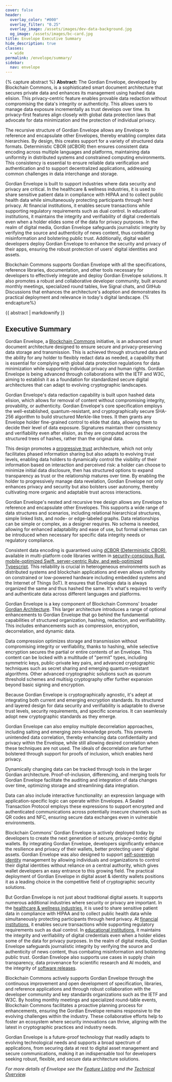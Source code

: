 ```yaml
---
cover: false
header:
  overlay_color: "#000"
  overlay_filter: "0.25"
  overlay_image: /assets/images/dev-data-background.jpg
  og_image: /assets/images/bc-card.jpg
title: Envelope Executive Summary
hide_description: true
classes:
  - wide
permalink: /envelope/summary/
sidebar:
  nav: envelope
---
```


{% capture abstract %}
**Abstract:** The Gordian Envelope, developed by Blockchain Commons, is a sophisticated smart document architecture that secures private data and enhances its management using hashed data elision. This privacy-centric feature enables provable data redaction without compromising the data's integrity or authenticity. This allows users to manage data exposure incrementally as trust develops over time. Its privacy-first features align closely with global data protection laws that advocate for data minimization and the protection of individual privacy.

The recursive structure of Gordian Envelope allows any Envelope to reference and encapsulate other Envelopes, thereby enabling complex data hierarchies. By design, this creates support for a variety of structured data formats. Deterministic CBOR (dCBOR) then ensures consistent data encoding across multiple languages and platforms, maintaining data uniformity in distributed systems and constrained computing environments. This consistency is essential to ensure reliable data verification and authentication and to support decentralized applications, addressing common challenges in data interchange and storage.

Gordian Envelope is built to support industries where data security and privacy are critical. In the healthcare & wellness industries, it is used to share sensitive patient data in compliance with HIPAA and to collect public health data while simultaneously protecting participants through herd privacy. At financial institutions, it enables secure transactions while supporting regulatory requirements such as dual control. In educational institutions, it maintains the integrity and verifiability of digital credentials even when a holder elides some of the data for privacy purposes. In the realm of digital media, Gordian Envelope safeguards journalistic integrity by verifying the source and authenticity of news content, thus combating misinformation and bolstering public trust. Additionally, digital wallet developers deploy Gordian Envelope to enhance the security and privacy of their apps, ensuring the robust protection of users' digital identities and assets.

Blockchain Commons supports Gordian Envelope with all the specifications, reference libraries, documentation, and other tools necessary for developers to effectively integrate and deploy Gordian Envelope solutions. It also promotes a robust and collaborative developer community, built around monthly meetings, specialized round tables, live Signal chats, and GitHub Discussions that enhances the architecture's adoption and demonstrates its practical deployment and relevance in today's digital landscape.
{% endcapture%}

<div class="notice--info">{{ abstract | markdownify }}</div>

## Executive Summary

Gordian Envelope, a [Blockchain Commons](https://www.blockchaincommons.com) initiative, is an advanced smart document architecture designed to ensure secure and privacy-preserving data storage and transmission. This is achieved through structured data and the ability for any holder to flexibly redact data as needed, a capability that is essential for complying with global data protection regulations for data minimization while supporting individual privacy and human rights. Gordian Envelope is being advanced through collaborations with the IETF and W3C, aiming to establish it as a foundation for standardized secure digital architectures that can adapt to evolving cryptographic landscapes.

Gordian Envelope's data redaction capability is built upon hashed data elision, which allows for removal of content without compromising integrity, provability, or authenticity. Gordian Envelope's core specification employs the well-established, quantum-resistant, and cryptographically secure SHA-256 algorithm to build structured Merkle-like trees. It then grants any Envelope holder fine-grained control to elide that data, allowing them to decide their level of data exposure. Signatures maintain their consistency and verifiability even after elision, as they are computed across the structured trees of hashes, rather than the original data.

This design promotes a [progressive trust](https://www.blockchaincommons.com/musings/musings-progressive-trust/) architecture, which not only facilitates phased information sharing but also adapts to evolving trust levels, enabling data holders to dynamically control the visibility of their information based on interaction and perceived risk: a holder can choose to minimize initial data disclosure, then has structured options to expand transparency as trust or the relationship matures over time. By enabling the holder to progressively manage data revelation, Gordian Envelope not only enhances privacy and security but also bolsters user autonomy, thereby cultivating more organic and adaptable trust across interactions.

Gordian Envelope's nested and recursive tree design allows any Envelope to reference and encapsulate other Envelopes. This supports a wide range of data structures and scenarios, including relational hierarchical structures, simple linked lists, and node- or edge-labeled graphs. Data relationships can be simple or complex, as a designer requires. No schema is needed, allowing for enhanced adaptability and ease of use, but formal schemas can be introduced when necessary for specific data integrity needs or regulatory compliance.

Consistent data encoding is guaranteed using [dCBOR (Deterministic CBOR)](/dcbor/), available in multi-platform code libraries written in [security-conscious Rust, mobile-optimized Swift, server-centric Ruby, and web-optimized Typescript](https://developer.blockchaincommons.com/dcbor/#libraries). This reliability is crucial in heterogeneous environments such as distributed systems and blockchain applications and even allows uniformity on constrained or low-powered hardware including embedded systems and the Internet of Things (IoT). It ensures that Envelope data is always organized the same and thus hashed the same. It's what's required to verify and authenticate data across different languages and platforms.

Gordian Envelope is a key component of Blockchain Commons' broader [Gordian Architecture](/architecture/). This larger architecture introduces a range of optional enhancements to Gordian Envelope that go behind the fundamental capabilities of structured organization, hashing, redaction, and verifiabilitity. This includes enhancements such as compression, encryption, decorrelation, and dynamic data.

Data compression optimizes storage and transmission without compromising integrity or verifiability, thanks to hashing, while selective encryption secures the partial or entire contents of an Envelope. This content can be locked with a multitude of "permit" types, including symmetric keys, public-private key pairs, and advanced cryptographic techniques such as secret sharing and emerging quantum-resistant algorithms. Other advanced cryptographic solutions such as quorum threshold schemes and multisig cryptography offer further expansion beyond basic signing and encryption.

Because Gordian Envelope is cryptographically agnostic, it's adept at integrating both current and emerging encryption standards. Its structured and layered design for data security and verifiability is adaptable to diverse trust levels, security requirements, and specific scenarios. It can seamlessly adopt new cryptographic standards as they emerge. 

Gordian Envelope can also employ multiple decorrelation approaches, including salting and emerging zero-knowledge proofs. This prevents unintended data correlation, thereby enhancing data confidentiality and privacy within the Envelope, while still allowing desired correlation when these techniques are not used. The ideals of decorrelation are further bolstered through support for proofs of inclusion, which enables herd privacy.

Dynamically changing data can be tracked through tools in the larger Gordian architecture. Proof-of-inclusion, differencing, and merging tools for Gordian Envelope facilitate the auditing and integration of data changes over time, optimizing storage and streamlining data integration.

Data can also include interactive functionality: an expression language with application-specific logic can operate within Envelopes. A Sealed Transaction Protocol employs these expressions to support encrypted and authenticated communications across potentially insecure channels such as QR codes and NFC, ensuring secure data exchanges even in vulnerable environments.

Blockchain Commons' Gordian Envelope is actively deployed today by developers to create the next generation of secure, privacy-centric digital wallets. By integrating Gordian Envelope, developers significantly enhance the resilience and privacy of their wallets, better protecting users' digital assets. Gordian Envelope was also designed to support [self-sovereign identity](https://www.lifewithalacrity.com/article/the-path-to-self-soverereign-identity/) management by allowing individuals and organizations to control their digital identities without reliance on a central authority, which gives wallet developers an easy entrance to this growing field. The practical deployment of Gordian Envelope in digital asset & identity wallets positions it as a leading choice in the competitive field of cryptographic security solutions.

But Gordian Envelope is not just about traditional digital assets. It supports numerous additional industries where security or privacy are important. In the [healthcare & wellness industries](https://developer.blockchaincommons.com/envelope/use-cases/summary/#wellness-use-cases), it is used to share sensitive patient data in compliance with HIPAA and to collect public health data while simultaneously protecting participants through herd privacy. At [financial institutions](https://developer.blockchaincommons.com/envelope/use-cases/summary/#financial-industry-use-cases), it enables secure transactions while supporting regulatory requirements such as dual control. In [educational institutions](https://developer.blockchaincommons.com/envelope/use-cases/summary/#educational--credential-industry-use-cases), it maintains the integrity and verifiability of digital credentials even when a holder elides some of the data for privacy purposes. In the realm of digital media, Gordian Envelope safeguards journalistic integrity by verifying the source and authenticity of news content, thus combating misinformation and bolstering public trust. Gordian Envelope also supports use cases in supply chain transparency, data provenance for scientific research and AI models, and the integrity of [software releases](https://developer.blockchaincommons.com/envelope/use-cases/summary/#software-industry-use-cases). 

Blockchain Commons actively supports Gordian Envelope through the continuous improvement and open development of specification, libraries, and reference applications and through robust collaboration with the developer community and key standards organizations such as the IETF and W3C. By hosting monthly meetings and specialized round-table events, Blockchain Commons facilitates a proactive planning process for enhancements, ensuring the Gordian Envelope remains responsive to the evolving challenges within the industry. These collaborative efforts help to foster an ecosystem where security innovations can thrive, aligning with the latest in cryptographic practices and industry needs.

Gordian Envelope is a future-proof technology that readily adapts to evolving technological needs and supports a broad spectrum of applications, from securing data at rest to digital asset management and secure communications, making it an indispensable tool for developers seeking robust, flexible, and secure data architecture solutions.

_For more details of Envelope see the [Feature Listing](/envelope/features/) and the [Technical Overview](/envelope/tech/)._
